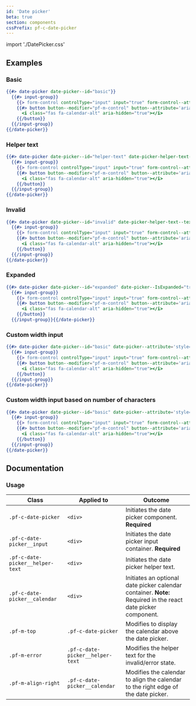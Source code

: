 ```yaml
---
id: 'Date picker'
beta: true
section: components
cssPrefix: pf-c-date-picker
---
```


import './DatePicker.css'

## Examples

### Basic
```hbs
{{#> date-picker date-picker--id="basic"}}
  {{#> input-group}}
    {{> form-control controlType="input" input="true" form-control--attribute=(concat 'type="text" value="2020-03-05" id="' date-picker--id '-input" name="' date-picker--id '-input" aria-label="Date picker"')}}
    {{#> button button--modifier="pf-m-control" button--attribute='aria-label="Toggle date picker"'}}
      <i class="fas fa-calendar-alt" aria-hidden="true"></i>
    {{/button}}
  {{/input-group}}
{{/date-picker}}
```

### Helper text
```hbs
{{#> date-picker date-picker--id="helper-text" date-picker-helper-text--text="Select a date."}}
  {{#> input-group}}
    {{> form-control controlType="input" input="true" form-control--attribute=(concat 'type="text" value="2020-03-05" id="' date-picker--id '-input" name="' date-picker--id '-input" aria-label="Date picker"')}}
    {{#> button button--modifier="pf-m-control" button--attribute='aria-label="Toggle date picker"'}}
      <i class="fas fa-calendar-alt" aria-hidden="true"></i>
    {{/button}}
  {{/input-group}}
{{/date-picker}}
```

### Invalid
```hbs
{{#> date-picker date-picker--id="invalid" date-picker-helper-text--text="Invalid date" date-picker-helper-text--IsError="true"}}
  {{#> input-group}}
    {{> form-control controlType="input" input="true" form-control--attribute=(concat 'aria-invalid="true" type="text" value="2020-03-05" id="' date-picker--id '-input" name="' date-picker--id '-input" aria-label="Date picker"')}}
    {{#> button button--modifier="pf-m-control" button--attribute='aria-label="Toggle date picker"'}}
      <i class="fas fa-calendar-alt" aria-hidden="true"></i>
    {{/button}}
  {{/input-group}}
{{/date-picker}}
```

### Expanded
```hbs
{{#> date-picker date-picker--id="expanded" date-picker--IsExpanded="true"}}
  {{#> input-group}}
    {{> form-control controlType="input" input="true" form-control--attribute=(concat 'type="text" value="2020-03-05" id="' date-picker--id '-input" name="' date-picker--id '-input" aria-label="Date picker"')}}
    {{#> button button--modifier="pf-m-control" button--attribute='aria-label="Toggle date picker"'}}
      <i class="fas fa-calendar-alt" aria-hidden="true"></i>
    {{/button}}
  {{/input-group}}{{/date-picker}}
```

### Custom width input
```hbs
{{#> date-picker date-picker--id="basic" date-picker--attribute='style="--pf-c-date-picker__input--c-form-control--Width: 220px;"'}}
  {{#> input-group}}
    {{> form-control controlType="input" input="true" form-control--attribute=(concat 'type="text" value="November 20, 2020" id="' date-picker--id '-input" name="' date-picker--id '-input" aria-label="Date picker"')}}
    {{#> button button--modifier="pf-m-control" button--attribute='aria-label="Toggle date picker"'}}
      <i class="fas fa-calendar-alt" aria-hidden="true"></i>
    {{/button}}
  {{/input-group}}
{{/date-picker}}
```

### Custom width input based on number of characters
```hbs
{{#> date-picker date-picker--id="basic" date-picker--attribute='style="--pf-c-date-picker__input--c-form-control--width-chars: 17;"'}}
  {{#> input-group}}
    {{> form-control controlType="input" input="true" form-control--attribute=(concat 'type="text" value="November 20, 2020" id="' date-picker--id '-input" name="' date-picker--id '-input" aria-label="Date picker"')}}
    {{#> button button--modifier="pf-m-control" button--attribute='aria-label="Toggle date picker"'}}
      <i class="fas fa-calendar-alt" aria-hidden="true"></i>
    {{/button}}
  {{/input-group}}
{{/date-picker}}
```

## Documentation
### Usage

| Class | Applied to | Outcome |
| -- | -- | -- |
| `.pf-c-date-picker` | `<div>` | Initiates the date picker component. **Required** |
| `.pf-c-date-picker__input` | `<div>` | Initiates the date picker input container. **Required** |
| `.pf-c-date-picker__helper-text` | `<div>` | Initiates the date picker helper text. |
| `.pf-c-date-picker__calendar` | `<div>` | Initiates an optional date picker calendar container. **Note:** Required in the react date picker component. |
| `.pf-m-top` | `.pf-c-date-picker` | Modifies to display the calendar above the date picker. |
| `.pf-m-error` | `.pf-c-date-picker__helper-text` | Modifies the helper text for the invalid/error state. |
| `.pf-m-align-right` | `.pf-c-date-picker__calendar` | Modifies the calendar to align the calendar to the right edge of the date picker. |
